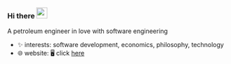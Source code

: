 ### Hi there <img src="https://media.giphy.com/media/hvRJCLFzcasrR4ia7z/giphy.gif" width="25">

A petroleum engineer in love with software engineering

- ✨ interests: software development, economics, philosophy, technology
- 🌐 website: 🖥️ click [here](www.suhail.work)

<!--
**suhail609/suhail609** is a ✨ _special_ ✨ repository because its `README.md` (this file) appears on your GitHub profile.

Here are some ideas to get you started:

- 🔭 I’m currently working on ...
- 🌱 I’m currently learning ...
- 👯 I’m looking to collaborate on ...
- 🤔 I’m looking for help with ...
- 💬 Ask me about ...
- 📫 How to reach me: ...
- 😄 Pronouns: ...
- ⚡ Fun fact: ...
-->
